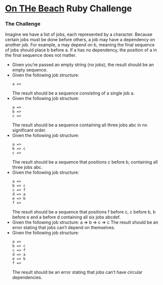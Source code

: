 # [On THe Beach](https://www.onthebeach.co.uk/) Ruby Challenge
### The Challenge

Imagine we have a list of jobs, each represented by a character. Because certain jobs must be
done before others, a job may have a dependency on another job. For example, a may depend
on b, meaning the final sequence of jobs should place b before a. If a has no dependency, the
position of a in the final sequence does not matter.

* Given you’re passed an empty string (no jobs), the result should be an empty sequence.
* Given the following job structure:
    ```
    a =>
    ```
    The result should be a sequence consisting of a single job a.
* Given the following job structure:
    ```
    a =>
    b =>
    c =>
    ```
    The result should be a sequence containing all three jobs abc in no significant order.
* Given the following job structure:
    ```
    a =>
    b => c
    c =>
    ```
    The result should be a sequence that positions c before b, containing all three jobs abc.
* Given the following job structure:
    ```
    a =>
    b => c
    c => f
    d => a
    e => b
    f =>
    ```
    The result should be a sequence that positions f before c, c before b, b before e and a
before d containing all six jobs abcdef.
* Given the following job structure:
    a =>
    b =>
    c => c
    The result should be an error stating that jobs can’t depend on themselves.
* Given the following job structure:
    ```
    a =>
    b => c
    c => f
    d => a
    e => b
    f =>
    ```
    The result should be an error stating that jobs can’t have circular dependencies.